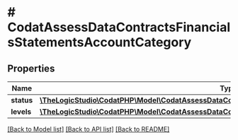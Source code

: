 # # CodatAssessDataContractsFinancialsStatementsAccountCategory

## Properties

Name | Type | Description | Notes
------------ | ------------- | ------------- | -------------
**status** | [**\TheLogicStudio\CodatPHP\Model\CodatAssessDataContractsFinancialsStatementsAccountCategoryStatus**](CodatAssessDataContractsFinancialsStatementsAccountCategoryStatus.md) |  | [optional]
**levels** | [**\TheLogicStudio\CodatPHP\Model\CodatAssessDataContractsFinancialsStatementsAccountCategoryLevel[]**](CodatAssessDataContractsFinancialsStatementsAccountCategoryLevel.md) |  | [optional]

[[Back to Model list]](../../README.md#models) [[Back to API list]](../../README.md#endpoints) [[Back to README]](../../README.md)
